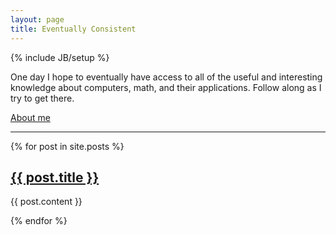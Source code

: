 ```yaml
---
layout: page
title: Eventually Consistent
---
```

{% include JB/setup %}

One day I hope to eventually have access to all of the useful and interesting knowledge about computers, math, and their applications. Follow along as I try to get there. 

[About me](about.html)

-------------------------------------------------------

{% for post in site.posts %}
<p><a href="{{ post.url }}"><h2>{{ post.title }}</h2></a></p>
<p>{{ post.content }}</p>
{% endfor %}
